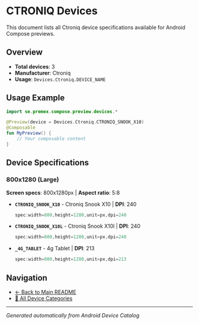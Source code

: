 # CTRONIQ Devices

This document lists all Ctroniq device specifications available for Android Compose previews.

## Overview

- **Total devices**: 3
- **Manufacturer**: Ctroniq
- **Usage**: `Devices.Ctroniq.DEVICE_NAME`

## Usage Example

```kotlin
import se.premex.compose.preview.devices.*

@Preview(device = Devices.Ctroniq.CTRONIQ_SNOOK_X10)
@Composable
fun MyPreview() {
    // Your composable content
}
```

## Device Specifications

### 800x1280 (Large)

**Screen specs**: 800x1280px | **Aspect ratio**: 5:8

- **`CTRONIQ_SNOOK_X10`** - Ctroniq Snook X10 | **DPI**: 240
  ```kotlin
  spec:width=800,height=1280,unit=px,dpi=240
  ```

- **`CTRONIQ_SNOOK_X10L`** - Ctroniq Snook X10l | **DPI**: 240
  ```kotlin
  spec:width=800,height=1280,unit=px,dpi=240
  ```

- **`_4G_TABLET`** -  4g Tablet | **DPI**: 213
  ```kotlin
  spec:width=800,height=1280,unit=px,dpi=213
  ```

## Navigation

- [← Back to Main README](../../README.md)
- [📱 All Device Categories](../README.md)

---
*Generated automatically from Android Device Catalog*
